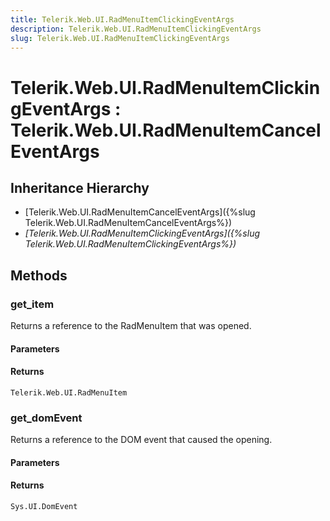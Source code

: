 ```yaml
---
title: Telerik.Web.UI.RadMenuItemClickingEventArgs
description: Telerik.Web.UI.RadMenuItemClickingEventArgs
slug: Telerik.Web.UI.RadMenuItemClickingEventArgs
---
```


# Telerik.Web.UI.RadMenuItemClickingEventArgs : Telerik.Web.UI.RadMenuItemCancelEventArgs 

## Inheritance Hierarchy

* [Telerik.Web.UI.RadMenuItemCancelEventArgs]({%slug Telerik.Web.UI.RadMenuItemCancelEventArgs%})
* *[Telerik.Web.UI.RadMenuItemClickingEventArgs]({%slug Telerik.Web.UI.RadMenuItemClickingEventArgs%})*


## Methods

###  get_item

Returns a reference to the RadMenuItem that was opened.

#### Parameters

#### Returns

`Telerik.Web.UI.RadMenuItem` 

### get_domEvent

Returns a reference to the DOM event that caused the opening.

#### Parameters

#### Returns

`Sys.UI.DomEvent` 

